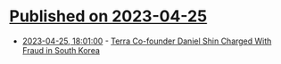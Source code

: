 # [Published on 2023-04-25](index.md)

* [2023-04-25, 18:01:00](https://yro.slashdot.org/story/23/04/25/1731216/terra-co-founder-daniel-shin-charged-with-fraud-in-south-korea?utm_source=rss1.0mainlinkanon&utm_medium=feed) - [Terra Co-founder Daniel Shin Charged With Fraud in South Korea](https://yro.slashdot.org/story/23/04/25/1731216/terra-co-founder-daniel-shin-charged-with-fraud-in-south-korea?utm_source=rss1.0mainlinkanon&utm_medium=feed)
